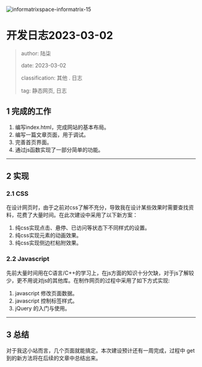 ![informatrixspace-informatrix-15](https://cdn.staticaly.com/gh/DaiwuShen/daiwuImageBed@main/webP/informatrixspace-informatrix-15.580c0hof04jk.webp)

# 开发日志2023-03-02

> author: 陆柒
>
> date: 2023-03-02
>
> classification: 其他 . 日志
>
> tag: 静态网页, 日志

## 1 完成的工作

1. 编写index.html，完成网站的基本布局。
2. 编写一篇文章页面，用于调试。
3. 完善首页界面。
4. 通过js函数实现了一部分简单的功能。

---

## 2 实现

### 2.1 CSS

在设计网页时，由于之前对css了解不充分，导致我在设计某些效果时需要查找资料，花费了大量时间。在此次建设中采用了以下新方案：
1. 纯css实现点击、悬停、已访问等状态下不同样式的设置。
2. 纯css实现元素的动画效果。
3. 纯css实现侧边栏粘附效果。

### 2.2 Javascript

先前大量时间用在C语言/C++的学习上，在js方面的知识十分欠缺，对于js了解较少，更不用说对js的其他库。在制作网页的过程中采用了如下方式实现: 

1. javascript 修改页面数据。
2. javascript 控制标签样式。
3. jQuery 的入门与使用。

---

## 3 总结

对于我这小站而言，几个页面就能搞定。本次建设预计还有一周完成，过程中 get 到的新方法将在后续的文章中总结出来。

